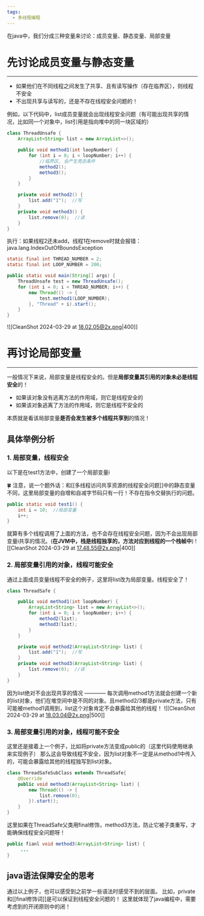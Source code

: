 ```yaml
---
tags:
  - 多线程编程
---
```

在java中，我们分成三种变量来讨论：成员变量、静态变量、局部变量

# 先讨论成员变量与静态变量
----
- 如果他们在不同线程之间发生了共享、且有读写操作（存在临界区），则线程不安全
- 不出现共享与读写的，还是不存在线程安全问题的！

例如，以下代码中，list成员变量就会出现线程安全问题（有可能出现共享的情况，比如同一个对象中，list引用是指向堆中的同一块区域的）
```java
class ThreadUnsafe {
	ArrayList<String> list = new ArrayList<>();

	public void method1(int loopNumber) {
		for (int i = 0; i < loopNumber; i++) {
			//临界区, 会产生竞态条件 
			method2();
			method3();
		}
	}

	private void method2() { 
		list.add("1");  //写
	}
	private void method3() { 
		list.remove(0);  //读
	}
}
```

执行：如果线程2还未add，线程1在remove时就会报错：java.lang.IndexOutOfBoundsException
```java
static final int THREAD_NUMBER = 2; 
static final int LOOP_NUMBER = 200; 

public static void main(String[] args) { 
	ThreadUnsafe test = new ThreadUnsafe();
	for (int i = 0; i < THREAD_NUMBER; i++) {
		new Thread(() -> { 
			test.method1(LOOP_NUMBER); 
		}, "Thread" + i).start();
	}
}
```
![[CleanShot 2024-03-29 at 18.02.05@2x.png|400]]
# 再讨论局部变量
----
一般情况下来说，局部变量是线程安全的。但是**局部变量其引用的对象未必是线程安全**的！
- 如果该对象没有逃离方法的作用域，则它是线程安全的
- 如果该对象逃离了方法的作用域，则它是线程不安全的

本质就是看该局部变量**是否会发生被多个线程共享到**的情况！
## 具体举例分析
### 1. 局部变量，线程安全
以下是在test1方法中，创建了一个局部变量i

🍀 注意，说一个题外话：和[[多线程访问共享资源的线程安全问题]]中的静态变量不同，这里局部变量的自增和自减字节码只有一行！不存在指令交替执行的问题。
```java
public static void test1() {
	int i = 10;  //局部变量
	i++;
}
```
就算有多个线程调用了上面的方法，也不会存在线程安全问题，因为不会出现局部变量i共享的情况。(**在JVM中，栈是线程独享的，方法对应到线程的一个栈帧中**)
![[CleanShot 2024-03-29 at 17.48.55@2x.png|400]]
### 2. 局部变量引用的对象，线程可能安全
通过上面成员变量线程不安全的例子，这里将list改为局部变量。线程安全了！
```java
class ThreadSafe {

	public void method1(int loopNumber) {
		ArrayList<String> list = new ArrayList<>();
		for (int i = 0; i < loopNumber; i++) {
			method2(list);
			method3(list);
		}
	}

	private void method2(ArrayList<String> list) { 
		list.add("1");  //写
	}
	private void method3(ArrayList<String> list) { 
		list.remove(0);  //读
	}
}
```
因为list绝对不会出现共享的情况 ———— 每次调用method1方法就会创建一个新的list对象，他们在堆空间中是不同的对象。且method2/3都是private方法，只有可能被method1调用到，list这个对象肯定不会暴露给其他的线程！
![[CleanShot 2024-03-29 at 18.03.04@2x.png|500]]
### 3. 局部变量引用的对象，线程可能不安全
这里还是接着上一个例子，比如将private方法变成public的（这里代码使用继承来实现例子）
那么这会导致线程不安全，因为list对象不一定是从method1中传入的，可能会暴露给其他的线程独写到list对象。
```java
class ThreadSafeSubClass extends ThreadSafe{
	@Override 
	public void method3(ArrayList<String> list) {
		new Thread(() -> {
			list.remove(0);
		}).start(); 
	}
}
```

这里如果在ThreadSafe父类用final修饰，method3方法，防止它被子类重写，才能确保线程安全问题呀！
```java
public fianl void method3(ArrayList<String> list) {
	 ...
}
```
## java语法保障安全的思考
通过以上例子，也可以感受到之前学一些语法时感受不到的层面。
比如，private和[[final修饰词]]是可以保证到线程安全问题的！
这里就体现了java编程中，需要考虑到的开闭原则中的闭！